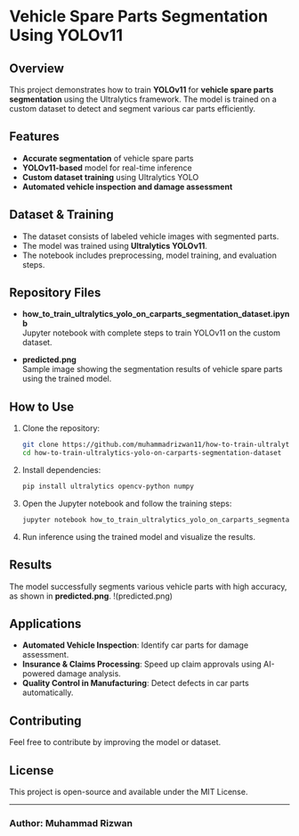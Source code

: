 # Vehicle Spare Parts Segmentation Using YOLOv11

## Overview
This project demonstrates how to train **YOLOv11** for **vehicle spare parts segmentation** using the Ultralytics framework. The model is trained on a custom dataset to detect and segment various car parts efficiently.

## Features
- **Accurate segmentation** of vehicle spare parts
- **YOLOv11-based** model for real-time inference
- **Custom dataset training** using Ultralytics YOLO
- **Automated vehicle inspection and damage assessment**

## Dataset & Training
- The dataset consists of labeled vehicle images with segmented parts.
- The model was trained using **Ultralytics YOLOv11**.
- The notebook includes preprocessing, model training, and evaluation steps.

## Repository Files
- **how_to_train_ultralytics_yolo_on_carparts_segmentation_dataset.ipynb**  
  Jupyter notebook with complete steps to train YOLOv11 on the custom dataset.

- **predicted.png**  
  Sample image showing the segmentation results of vehicle spare parts using the trained model.

## How to Use
1. Clone the repository:
   ```bash
   git clone https://github.com/muhammadrizwan11/how-to-train-ultralytics-yolo-on-carparts-segmentation-dataset.git
   cd how-to-train-ultralytics-yolo-on-carparts-segmentation-dataset
   ```
2. Install dependencies:
   ```bash
   pip install ultralytics opencv-python numpy
   ```
3. Open the Jupyter notebook and follow the training steps:
   ```bash
   jupyter notebook how_to_train_ultralytics_yolo_on_carparts_segmentation_dataset.ipynb
   ```
4. Run inference using the trained model and visualize the results.

## Results
The model successfully segments various vehicle parts with high accuracy, as shown in **predicted.png**.
!(predicted.png)


## Applications
- **Automated Vehicle Inspection**: Identify car parts for damage assessment.
- **Insurance & Claims Processing**: Speed up claim approvals using AI-powered damage analysis.
- **Quality Control in Manufacturing**: Detect defects in car parts automatically.

## Contributing
Feel free to contribute by improving the model or dataset.

## License
This project is open-source and available under the MIT License.

---
### Author: Muhammad Rizwan

